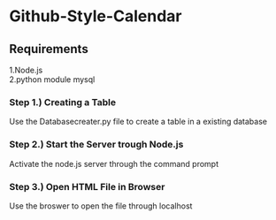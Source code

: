 # Github-Style-Calendar

## Requirements
1.Node.js  
2.python module mysql  

### Step 1.) Creating a Table
Use the Databasecreater.py file to create a table in a existing database

### Step 2.) Start the Server trough Node.js
Activate the node.js server through the command prompt

### Step 3.) Open HTML File in Browser
Use the broswer to open the file through localhost
